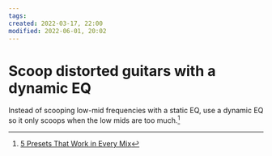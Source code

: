 ```yaml
---
tags: 
created: 2022-03-17, 22:00
modified: 2022-06-01, 20:02
---
```


# Scoop distorted guitars with a dynamic EQ
Instead of scooping low-mid frequencies with a static EQ, use a dynamic EQ so it only scoops when the low mids are too much.[^1]

[^1]: [5 Presets That Work in Every Mix](https://www.youtube.com/watch?v=FFUvLVwAotE)